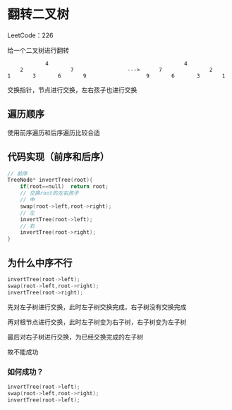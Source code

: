 # 翻转二叉树

LeetCode：226

给一个二叉树进行翻转

```
			4                              				4
	2				7                 --->		7				2
1		3		6		9					9		6		3		1
```

交换指针，节点进行交换，左右孩子也进行交换

## 遍历顺序

使用前序遍历和后序遍历比较合适

## 代码实现（前序和后序）

```c++
// 前序
TreeNode* invertTree(root){
    if(root==null)	return root;
    // 交换root的左右孩子
    // 中
    swap(root->left,root->right);
    // 左
    invertTree(root->left);
    // 右
    invertTree(root->right);
}
```

## 为什么中序不行

```c++
invertTree(root->left);
swap(root->left,root->right);
invertTree(root->right);
```

先对左子树进行交换，此时左子树交换完成，右子树没有交换完成

再对根节点进行交换，此时左子树变为右子树，右子树变为左子树

最后对右子树进行交换，为已经交换完成的左子树

故不能成功

### 如何成功？

```c++
invertTree(root->left);
swap(root->left,root->right);
invertTree(root->left);
```



